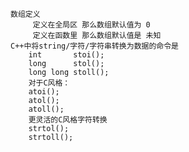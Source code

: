 	数组定义
		 定义在全局区 那么数组默认值为 0
		 定义在函数里 那么数组默认值是 未知
	C++中将string/字符/字符串转换为数据的命令是
		int       stoi();
		long      stol();
		long long stoll();
		对于C风格：
		atoi();
		atol();
		atoll();
		更灵活的C风格字符转换
		strtol();
		strtoll();